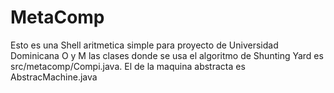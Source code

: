 # MetaComp
Esto es una Shell aritmetica simple para proyecto de Universidad Dominicana O y M
las clases donde se usa el algoritmo de Shunting Yard es src/metacomp/Compi.java.
El de la maquina abstracta es AbstracMachine.java
